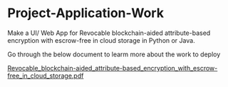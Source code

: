 # Project-Application-Work
Make a UI/ Web App for Revocable blockchain-aided attribute-based encryption with escrow-free in cloud storage in Python or Java.

Go through the below document to learm more about the work to deploy

[Revocable_blockchain-aided_attribute-based_encryption_with_escrow-free_in_cloud_storage.pdf](https://github.com/Animesht1008/Project-Application-Work/files/11397376/Revocable_blockchain-aided_attribute-based_encryption_with_escrow-free_in_cloud_storage.pdf)

